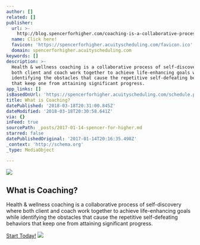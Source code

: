 ```yaml
---
author: []
related: []
publisher:
  url: >-
    http://blog.spencerforhigher.com/coaching-is-a-collaborative-process-of-self-discovery-where
  name: Click here!
  favicon: 'https://spencerforhigher.acuityscheduling.com/favicon.ico'
  domain: spencerforhigher.acuityscheduling.com
keywords: []
description: >-
  Health & wellness coaching is a collaborative process of self-discovery where
  both client and coach work together to achieve life-enhancing goals while
  identifying the obstacles that cause the repetitive self-defeating behaviors
  that keep one from attaining significant progress.
app_links: []
isBasedOnUrl: 'https://spencerforhigher.acuityscheduling.com/schedule.php'
title: What is Coaching?
datePublished: '2018-03-18T20:31:00.845Z'
dateModified: '2018-03-18T20:30:58.641Z'
via: {}
inFeed: true
sourcePath: _posts/2017-01-14-spencer-for-higher.md
starred: false
datePublishedOriginal: '2017-01-14T20:16:35.498Z'
_context: 'http://schema.org'
_type: MediaObject

---
```

<article style=""><img src="https://s3-us-west-2.amazonaws.com/the-grid-img/p/896e425b9e532e9192684b42e31920fe306ff49e.png" /><h1>What is Coaching?</h1><p>Health &amp; wellness coaching is a collaborative process of self-discovery where both client and coach work together to achieve life-enhancing goals while identifying the obstacles that cause the repetitive self-defeating behaviors that keep one from attaining significant progress.</p></article>

[Start Today!][0]
![](https://the-grid-user-content.s3-us-west-2.amazonaws.com/0a04a8dc-e3fd-4f06-9b7f-f5ecb0e23099.jpg)

[0]: https://spencerforhigher.acuityscheduling.com/schedule.php